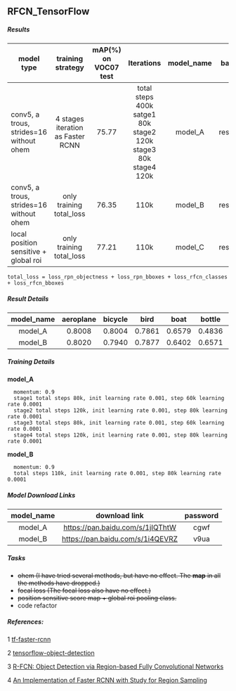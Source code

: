 ## RFCN_TensorFlow

##### Results
| model type | training strategy | mAP(%) on VOC07 test | Iterations | model_name|backbone|
|------------|:-----------------:|:--------------------:|:----------:|:---------:|:-------:|
| conv5, a trous, strides=16 without ohem| 4 stages iteration as Faster RCNN|75.77|total steps 400k satge1 80k stage2 120k stage3 80k stage4 120k|model_A|resnet_101|
| conv5, a trous, strides=16 without ohem| only training total_loss |76.35| 110k | model_B|resnet_101|
| local position sensitive + global roi  | only training total_loss |77.21| 110k | model_C|resnet_101|

`total_loss = loss_rpn_objectness + loss_rpn_bboxes + loss_rfcn_classes + loss_rfcn_bboxes`

##### Result Details
|model_name|aeroplane|bicycle|bird|boat|bottle|bus|car|cat|chair|cow|diningtable|dog|horse|motorbike|person|pottedplant|sheep|sofa|train|tvmonitor|
|:-----:|:-----:|:-----:|:-----:|:-----:|:-----:|:-----:|:-----:|:-----:|:-----:|:-----:|:-----:|:-----:|:-----:|:-----:|:-----:|:-----:|:-----:|:-----:|:-----:|:-----:|
|model_A|0.8008|0.8004|0.7861|0.6579|0.4836|0.8646|0.8531|0.8774|0.6081|0.8517|0.6935|0.8884|0.8616|0.7821|0.7805|0.4693|0.7814|0.7742|0.7845|0.7516|
|model_B|0.8020|0.7940|0.7877|0.6402|0.6571|0.8599|0.8578|0.8736|0.6183|0.8223|0.6492|0.8728|0.8447|0.8201|0.7888|0.4607|0.7703|0.7558|0.8354|0.7596|

##### Training Details
**model_A**
```
  momentum: 0.9
  stage1 total steps 80k, init learning rate 0.001, step 60k learning rate 0.0001
  stage2 total steps 120k, init learning rate 0.001, step 80k learning rate 0.0001
  stage3 total steps 80k, init learning rate 0.001, step 60k learning rate 0.0001
  stage4 total steps 120k, init learning rate 0.001, step 80k learning rate 0.0001
```

**model_B**
```
  momentum: 0.9
  total steps 110k, init learning rate 0.001, step 80k learning rate 0.0001
```

##### Model Download Links
|model_name|download link|password|
|:--------:|:-----------:|:------:|
|model_A|https://pan.baidu.com/s/1jIQThtW|cgwf|
|model_B|https://pan.baidu.com/s/1i4QEVRZ|v9ua|

##### Tasks
* ~~ohem (I have tried several methods, but have no effect. The **map** in all the methods have dropped.)~~
* ~~focal loss (The focal loss also have no effect.)~~
* ~~position sensitive score map + global roi pooling class.~~
* code refactor

##### References:
1 [tf-faster-rcnn](https://github.com/endernewton/tf-faster-rcnn)

2 [tensorflow-object-detection](https://github.com/tensorflow/models/tree/master/research/object_detection)

3 [R-FCN: Object Detection via
Region-based Fully Convolutional Networks](https://arxiv.org/pdf/1605.06409.pdf)

4 [An Implementation of Faster RCNN with Study for Region Sampling](https://arxiv.org/pdf/1702.02138.pdf)
